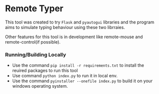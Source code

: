 # Remote Typer
This tool was created to try `Flask` and `pyautogui` libraries and the program aims to simulate typing behaviour using these two librraies.

Other features for this tool is in development like remote-mouse and remote-control(if possible).

### Running/Building Locally
- Use the command `pip install -r requirements.txt` to install the reuired packages to run this tool
- Use command `python index.py` to run it in local env.
- Use the command `pyinstaller --onefile index.py` to build it on your windows operating system.
